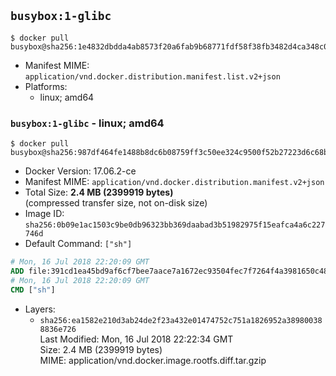 ## `busybox:1-glibc`

```console
$ docker pull busybox@sha256:1e4832dbdda4ab8573f20a6fab9b68771fdf58f38fb3482d4ca348c0255f5130
```

-	Manifest MIME: `application/vnd.docker.distribution.manifest.list.v2+json`
-	Platforms:
	-	linux; amd64

### `busybox:1-glibc` - linux; amd64

```console
$ docker pull busybox@sha256:987df464fe1488b8dc6b08759ff3c50ee324c9500f52b27223d6c68bdf955324
```

-	Docker Version: 17.06.2-ce
-	Manifest MIME: `application/vnd.docker.distribution.manifest.v2+json`
-	Total Size: **2.4 MB (2399919 bytes)**  
	(compressed transfer size, not on-disk size)
-	Image ID: `sha256:0b09e1ac1503c9be0db96323bb369daabad3b51982975f15eafca4a6c227746d`
-	Default Command: `["sh"]`

```dockerfile
# Mon, 16 Jul 2018 22:20:09 GMT
ADD file:391cd1ea45bd9af6cf7bee7aace7a1672ec93504fec7f7264f4a3981650c485c in / 
# Mon, 16 Jul 2018 22:20:09 GMT
CMD ["sh"]
```

-	Layers:
	-	`sha256:ea1582e210d3ab24de2f23a432e01474752c751a1826952a389800388836e726`  
		Last Modified: Mon, 16 Jul 2018 22:22:34 GMT  
		Size: 2.4 MB (2399919 bytes)  
		MIME: application/vnd.docker.image.rootfs.diff.tar.gzip

